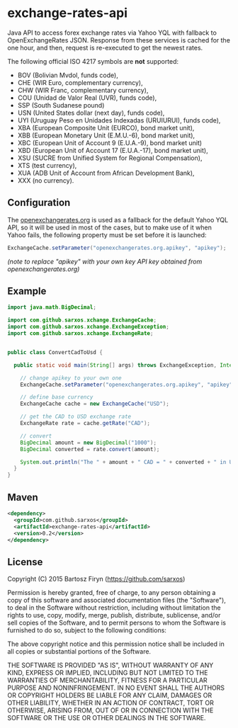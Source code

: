 # exchange-rates-api

Java API to access forex exchange rates via Yahoo YQL with fallback to OpenExchangeRates JSON. Response from these services is cached for the one hour, and then, request is re-executed to get the newest rates.

The following official ISO 4217 symbols are **not** supported:

* BOV (Bolivian Mvdol, funds code),
* CHE (WIR Euro, complementary currency),
* CHW (WIR Franc, complementary currency),
* COU (Unidad de Valor Real (UVR), funds code),
* SSP (South Sudanese pound)
* USN (United States dollar (next day), funds code),
* UYI (Uruguay Peso en Unidades Indexadas (URUIURUI), funds code),
* XBA (European Composite Unit (EURCO), bond market unit),
* XBB (European Monetary Unit (E.M.U.-6), bond market unit),
* XBC (European Unit of Account 9 (E.U.A.-9), bond market unit)
* XBD (European Unit of Account 17 (E.U.A.-17), bond market unit),
* XSU (SUCRE from Unified System for Regional Compensation),
* XTS (test currency),
* XUA (ADB Unit of Account from African Development Bank),
* XXX (no currency).


## Configuration

The [openexchangerates.org](https://openexchangerates.org/) is used as a fallback for the default Yahoo YQL API, so it will be used in most of the cases, but to make use of it when Yahoo fails, the following property must be set before it is launched:

```java
ExchangeCache.setParameter("openexchangerates.org.apikey", "apikey");
```

_(note to replace "apikey" with your own key API key obtained from openexchangerates.org)_


## Example

```java
import java.math.BigDecimal;

import com.github.sarxos.xchange.ExchangeCache;
import com.github.sarxos.xchange.ExchangeException;
import com.github.sarxos.xchange.ExchangeRate;


public class ConvertCadToUsd {

  public static void main(String[] args) throws ExchangeException, InterruptedException {

    // change apikey to your own one
    ExchangeCache.setParameter("openexchangerates.org.apikey", "apikey");

    // define base currency
    ExchangeCache cache = new ExchangeCache("USD");

    // get the CAD to USD exchange rate
    ExchangeRate rate = cache.getRate("CAD");

    // convert
    BigDecimal amount = new BigDecimal("1000");
    BigDecimal converted = rate.convert(amount);

    System.out.println("The " + amount + " CAD = " + converted + " in USD");
  }
}
```

## Maven

```xml
<dependency>
  <groupId>com.github.sarxos</groupId>
  <artifactId>exchange-rates-api</artifactId>
  <version>0.2</version>
</dependency>
```

## License

Copyright (C) 2015 Bartosz Firyn (https://github.com/sarxos)

Permission is hereby granted, free of charge, to any person obtaining a copy of this software and associated documentation files (the "Software"), to deal in the Software without restriction, including without limitation the rights to use, copy, modify, merge, publish, distribute, sublicense, and/or sell copies of the Software, and to permit persons to whom the Software is furnished to do so, subject to the following conditions:

The above copyright notice and this permission notice shall be included in all copies or substantial portions of the Software.

THE SOFTWARE IS PROVIDED "AS IS", WITHOUT WARRANTY OF ANY KIND, EXPRESS OR IMPLIED, INCLUDING BUT NOT LIMITED TO THE WARRANTIES OF MERCHANTABILITY, FITNESS FOR A PARTICULAR PURPOSE AND NONINFRINGEMENT. IN NO EVENT SHALL THE AUTHORS OR COPYRIGHT HOLDERS BE LIABLE FOR ANY CLAIM, DAMAGES OR OTHER LIABILITY, WHETHER IN AN ACTION OF CONTRACT, TORT OR OTHERWISE, ARISING FROM, OUT OF OR IN CONNECTION WITH THE SOFTWARE OR THE USE OR OTHER DEALINGS IN THE SOFTWARE.
